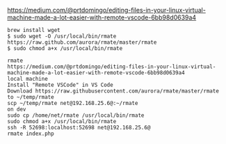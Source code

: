 https://medium.com/@prtdomingo/editing-files-in-your-linux-virtual-machine-made-a-lot-easier-with-remote-vscode-6bb98d0639a4
```
brew install wget
$ sudo wget -O /usr/local/bin/rmate https://raw.github.com/aurora/rmate/master/rmate
$ sudo chmod a+x /usr/local/bin/rmate

rmate
https://medium.com/@prtdomingo/editing-files-in-your-linux-virtual-machine-made-a-lot-easier-with-remote-vscode-6bb98d0639a4
local machine
Install "Remote VSCode" in VS Code
Download https://raw.githubusercontent.com/aurora/rmate/master/rmate to ~/temp/rmate
scp ~/temp/rmate net@192.168.25.6@:~/rmate
on dev
sudo cp /home/net/rmate /usr/local/bin/rmate
sudo chmod a+x /usr/local/bin/rmate
ssh -R 52698:localhost:52698 net@192.168.25.6@
rmate index.php

```

